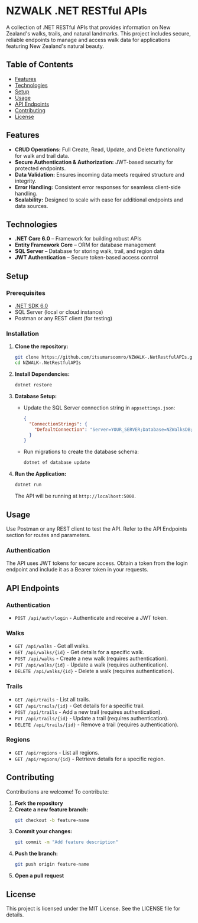 # NZWALK .NET RESTful APIs

A collection of .NET RESTful APIs that provides information on New Zealand's walks, trails, and natural landmarks. This project includes secure, reliable endpoints to manage and access walk data for applications featuring New Zealand's natural beauty.

## Table of Contents

- [Features](#features)
- [Technologies](#technologies)
- [Setup](#setup)
- [Usage](#usage)
- [API Endpoints](#api-endpoints)
- [Contributing](#contributing)
- [License](#license)

## Features

- **CRUD Operations:** Full Create, Read, Update, and Delete functionality for walk and trail data.
- **Secure Authentication & Authorization:** JWT-based security for protected endpoints.
- **Data Validation:** Ensures incoming data meets required structure and integrity.
- **Error Handling:** Consistent error responses for seamless client-side handling.
- **Scalability:** Designed to scale with ease for additional endpoints and data sources.

## Technologies

- **.NET Core 6.0** – Framework for building robust APIs
- **Entity Framework Core** – ORM for database management
- **SQL Server** – Database for storing walk, trail, and region data
- **JWT Authentication** – Secure token-based access control

## Setup

### Prerequisites

- [.NET SDK 6.0](https://dotnet.microsoft.com/download/dotnet/6.0)
- SQL Server (local or cloud instance)
- Postman or any REST client (for testing)

### Installation

1. **Clone the repository:**
   ```bash
   git clone https://github.com/itsumarsoomro/NZWALK-.NetRestfulAPIs.git
   cd NZWALK-.NetRestfulAPIs
   ```

2. **Install Dependencies:**
   ```bash
   dotnet restore
   ```

3. **Database Setup:**
   * Update the SQL Server connection string in `appsettings.json`:
     ```json
     {
       "ConnectionStrings": {
         "DefaultConnection": "Server=YOUR_SERVER;Database=NZWalksDB;Trusted_Connection=True;"
       }
     }
     ```
   * Run migrations to create the database schema:
     ```bash
     dotnet ef database update
     ```

4. **Run the Application:**
   ```bash
   dotnet run
   ```
   The API will be running at `http://localhost:5000`.

## Usage

Use Postman or any REST client to test the API. Refer to the API Endpoints section for routes and parameters.

### Authentication

The API uses JWT tokens for secure access. Obtain a token from the login endpoint and include it as a Bearer token in your requests.

## API Endpoints

### Authentication
* `POST /api/auth/login` - Authenticate and receive a JWT token.

### Walks
* `GET /api/walks` - Get all walks.
* `GET /api/walks/{id}` - Get details for a specific walk.
* `POST /api/walks` - Create a new walk (requires authentication).
* `PUT /api/walks/{id}` - Update a walk (requires authentication).
* `DELETE /api/walks/{id}` - Delete a walk (requires authentication).

### Trails
* `GET /api/trails` - List all trails.
* `GET /api/trails/{id}` - Get details for a specific trail.
* `POST /api/trails` - Add a new trail (requires authentication).
* `PUT /api/trails/{id}` - Update a trail (requires authentication).
* `DELETE /api/trails/{id}` - Remove a trail (requires authentication).

### Regions
* `GET /api/regions` - List all regions.
* `GET /api/regions/{id}` - Retrieve details for a specific region.

## Contributing

Contributions are welcome! To contribute:

1. **Fork the repository**
2. **Create a new feature branch:**
   ```bash
   git checkout -b feature-name
   ```
3. **Commit your changes:**
   ```bash
   git commit -m "Add feature description"
   ```
4. **Push the branch:**
   ```bash
   git push origin feature-name
   ```
5. **Open a pull request**

## License

This project is licensed under the MIT License. See the LICENSE file for details.
